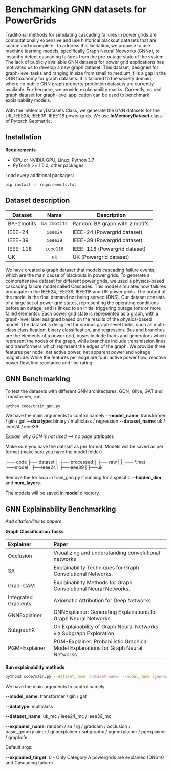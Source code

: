 # Benchmarking GNN datasets for PowerGrids
Traditional methods for simulating cascading failures in power grids are computationally expensive and use historical blackout datasets that are scarce and incomplete. To address this limitation, we propose to use machine learning models, specifically Graph Neural Networks (GNNs), to instantly detect cascading failures from the pre-outage state of the system. The lack of publicly available GNN datasets for power grid applications has motivated us to develop a new graph dataset. This dataset, designed for graph-level tasks and ranging in size from small to medium, fills a gap in the OGB taxonomy for graph datasets. It is tailored to the society domain, where no public GNN graph property prediction datasets are currently available. Furthermore, we provide explainability masks. Currently, no real graph dataset for graph-level application can be used to benchmark explainability models.


With the InMemoryDatasets Class, we generate the GNN datasets for the UK, IEEE24, IEEE39, IEEE118 power grids. We use **InMemoryDataset** class of Pytorch Geometric.


## Installation

**Requirements**

- CPU or NVIDIA GPU, Linux, Python 3.7
- PyTorch >= 1.5.0, other packages

Load every additional packages:

```
pip install -r requirements.txt
```

## Dataset description

| Dataset    |     Name     | Description                    |
| ---------- | :----------: | ------------------------------ |
| BA-2motifs | `ba_2motifs` | Random BA graph with 2 motifs. |
| IEEE-24    |   `ieee24`   | IEEE-24 (Powergrid dataset)    |
| IEEE-39    |   `ieee39`   | IEEE-39 (Powergrid dataset)    |
| IEEE-118   |  `ieee118`   | IEEE-118 (Powergrid dataset)   |
| UK         |     `uk`     | UK (Powergrid dataset)         |

We have created a graph dataset that models cascading failure events, which are the main cause of blackouts in power grids. To generate a comprehensive dataset for different power grids, we used a physics-based cascading failure model called Cascades. This model simulates how failures propagate in the IEEE24, IEEE39, IEEE118 and UK power grids. The output of the model is the final demand not being served (DNS). Our dataset consists of a large set of power grid states, representing the operating conditions before an outage, and is linked to an initial triggering outage (one or more failed elements). Each power grid state is represented as a graph, with a graph-level label assigned based on the results of the physics-based model. The dataset is designed for various graph-level tasks, such as multi-class classification, binary classification, and regression. Bus and branches are the elements of a power grid, buses include loads and generators which represent the nodes of the graph, while branches include transmission lines and transformers which represent the edges of the graph. We provide three features per node: net active power, net apparent power and voltage magnitude. While the features per edge are four: active power flow, reactive power flow, line reactance and line rating. 

## GNN Benchmarking

To test the datasets with different GNN architectures: GCN, GINe, GAT and Transformer, run,

```
python code/train_gnn.py
```

We have the main arguments to control namely
**--model_name**: transformer / gin / gat
**--datatype**: binary / multiclass / regression
**--dataset_name**: uk / ieee24 / ieee39

_Explain why GCN is not used --> no edge attributes_

Make sure you have the dataset as per format. Models will be saved as per format (make sure you have the model folder)

├── code
├── dataset
│ ├── processed
│ ├── raw
| | ├── \*.mat
├──model
| ├──ieee24
| ├──ieee39
| ├──uk

Remove the for loop in train_gnn.py if running for a specific **--hidden_dim** and **num_layers**.

The models will be saved in **model** directory

## GNN Explainability Benchmarking

_Add citation/link to papers_

**Graph Classification Tasks**

| Explainer            | Paper                                                                               |
| :------------------- | :---------------------------------------------------------------------------------- |
| Occlusion            | Visualizing and understanding convolutional networks                                |
| SA                   | Explainability Techniques for Graph Convolutional Networks.                         |
| Grad-CAM             | Explainability Methods for Graph Convolutional Neural Networks.                     |
| Integrated Gradients | Axiomatic Attribution for Deep Networks                                             |
| GNNExplainer         | GNNExplainer: Generating Explanations for Graph Neural Networks                     |
| SubgraphX            | On Explainability of Graph Neural Networks via Subgraph Exploration                 |
| PGM-Explainer        | PGM-Explainer: Probabilistic Graphical Model Explanations for Graph Neural Networks |

**Run explainability methods**

```bash
python3 code/main.py --dataset_name [dataset-name] --model_name [gnn-model] --explainer_name [explainer-name]
```

We have the main arguments to control namely

**--model_name**: transformer / gin / gat

**--datatype**: multiclass

**--dataset_name**: uk_mc / ieee24_mc / ieee39_mc

**--explainer_name**: random / sa / ig / gradcam / occlusion / basic_gnnexplainer / gnnexplainer / subgraphx / pgmexplainer / pgexplainer / graphcfe

Default args:

**--explained_target**: 0 - Only Category A powergrids are explained (DNS>0 and Cascading failure)
